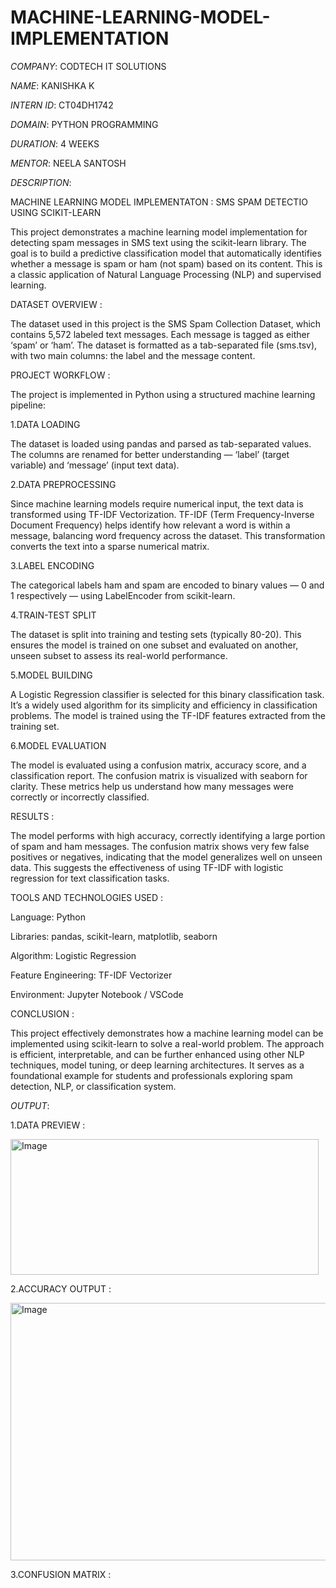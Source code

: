 # MACHINE-LEARNING-MODEL-IMPLEMENTATION

*COMPANY*: CODTECH IT SOLUTIONS

*NAME*: KANISHKA K

*INTERN ID*: CT04DH1742

*DOMAIN*: PYTHON PROGRAMMING

*DURATION*: 4 WEEKS

*MENTOR*: NEELA SANTOSH

*DESCRIPTION*: 

MACHINE LEARNING MODEL IMPLEMENTATON : SMS SPAM DETECTIO USING SCIKIT-LEARN

This project demonstrates a machine learning model implementation for detecting spam messages in SMS text using the scikit-learn library. The goal is to build a predictive classification model that automatically identifies whether a message is spam or ham (not spam) based on its content. This is a classic application of Natural Language Processing (NLP) and supervised learning.

DATASET OVERVIEW :

The dataset used in this project is the SMS Spam Collection Dataset, which contains 5,572 labeled text messages. Each message is tagged as either ‘spam’ or ‘ham’. The dataset is formatted as a tab-separated file (sms.tsv), with two main columns: the label and the message content.

PROJECT WORKFLOW :

The project is implemented in Python using a structured machine learning pipeline:

1.DATA LOADING

The dataset is loaded using pandas and parsed as tab-separated values. The columns are renamed for better understanding — ‘label’ (target variable) and ‘message’ (input text data).

2.DATA PREPROCESSING

Since machine learning models require numerical input, the text data is transformed using TF-IDF Vectorization. TF-IDF (Term Frequency-Inverse Document Frequency) helps identify how relevant a word is within a message, balancing word frequency across the dataset. This transformation converts the text into a sparse numerical matrix.

3.LABEL ENCODING

The categorical labels ham and spam are encoded to binary values — 0 and 1 respectively — using LabelEncoder from scikit-learn.

4.TRAIN-TEST SPLIT

The dataset is split into training and testing sets (typically 80-20). This ensures the model is trained on one subset and evaluated on another, unseen subset to assess its real-world performance.

5.MODEL BUILDING

A Logistic Regression classifier is selected for this binary classification task. It’s a widely used algorithm for its simplicity and efficiency in classification problems. The model is trained using the TF-IDF features extracted from the training set.

6.MODEL EVALUATION

The model is evaluated using a confusion matrix, accuracy score, and a classification report. The confusion matrix is visualized with seaborn for clarity. These metrics help us understand how many messages were correctly or incorrectly classified.

RESULTS :

The model performs with high accuracy, correctly identifying a large portion of spam and ham messages. The confusion matrix shows very few false positives or negatives, indicating that the model generalizes well on unseen data. This suggests the effectiveness of using TF-IDF with logistic regression for text classification tasks.

TOOLS AND TECHNOLOGIES USED :

Language: Python

Libraries: pandas, scikit-learn, matplotlib, seaborn

Algorithm: Logistic Regression

Feature Engineering: TF-IDF Vectorizer

Environment: Jupyter Notebook / VSCode

CONCLUSION :

This project effectively demonstrates how a machine learning model can be implemented using scikit-learn to solve a real-world problem. The approach is efficient, interpretable, and can be further enhanced using other NLP techniques, model tuning, or deep learning architectures. It serves as a foundational example for students and professionals exploring spam detection, NLP, or classification system.

*OUTPUT*:

1.DATA PREVIEW :

<img width="493" height="217" alt="Image" src="https://github.com/user-attachments/assets/072e79fd-277f-4270-b1fa-adde1d8faeda" />

2.ACCURACY OUTPUT :

<img width="533" height="412" alt="Image" src="https://github.com/user-attachments/assets/b5e99333-b5a7-4f5e-a7eb-c655db38ad11" />

3.CONFUSION MATRIX :


